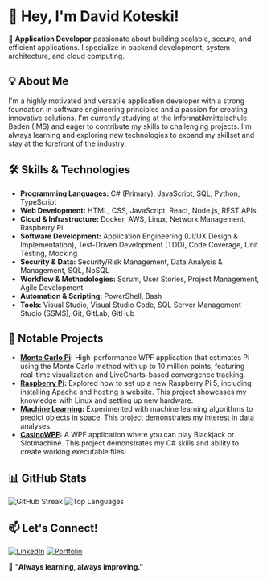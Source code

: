 # 👋 Hey, I'm David Koteski!

🚀 **Application Developer** passionate about building scalable, secure, and efficient applications. I specialize in backend development, system architecture, and cloud computing.

## 💡 About Me

I'm a highly motivated and versatile application developer with a strong foundation in software engineering principles and a passion for creating innovative solutions. I'm currently studying at the Informatikmittelschule Baden (IMS) and eager to contribute my skills to challenging projects. I'm always learning and exploring new technologies to expand my skillset and stay at the forefront of the industry.

## 🛠️ Skills & Technologies

*   **Programming Languages:** C# (Primary), JavaScript, SQL, Python, TypeScript
*   **Web Development:** HTML, CSS, JavaScript, React, Node.js, REST APIs
*   **Cloud & Infrastructure:** Docker, AWS, Linux, Network Management, Raspberry Pi
*   **Software Development:** Application Engineering (UI/UX Design & Implementation), Test-Driven Development (TDD), Code Coverage, Unit Testing, Mocking
*   **Security & Data:** Security/Risk Management, Data Analysis & Management, SQL, NoSQL
*   **Workflow & Methodologies:** Scrum, User Stories, Project Management, Agile Development
*   **Automation & Scripting:** PowerShell, Bash
*   **Tools:** Visual Studio, Visual Studio Code, SQL Server Management Studio (SSMS), Git, GitLab, GitHub



## 🌟 Notable Projects

*   **[Monte Carlo Pi](https://github.com/seakyy/Monte-Carlo-Pi):** High-performance WPF application that estimates Pi using the Monte Carlo method with up to 10 million points, featuring real-time visualization and LiveCharts-based convergence tracking.
*   **[Raspberry Pi](https://github.com/seakyy/Raspberry-Pi):** Explored how to set up a new Raspberry Pi 5, including installing Apache and hosting a website. This project showcases my knowledge with Linux and setting up new hardware.
*   **[Machine Learning](https://github.com/seakyy/Machine-Learning):** Experimented with machine learning algorithms to predict objects in space. This project demonstrates my interest in data analyses.
*   **[CasinoWPF](https://github.com/seakyy/CasinoWPF):** A WPF application where you can play Blackjack or Slotmachine. This project demonstrates my C# skills and ability to create working executable files!
  

## 📊 GitHub Stats
![GitHub Streak](https://streak-stats.demolab.com?user=seakyy&theme=github-dark-blue)
![Top Languages](https://github-readme-stats.vercel.app/api/top-langs/?username=seakyy&layout=compact)

## 📫 Let's Connect!
[![LinkedIn](https://img.shields.io/badge/LinkedIn-%230077B5.svg?style=flat&logo=linkedin&logoColor=white)](https://www.linkedin.com/in/david-koteski-22534128b/)
[![Portfolio](https://img.shields.io/badge/Portfolio-%231572B6.svg?style=flat&logo=Firefox&logoColor=white)](https://seakyy.github.io/)

🎯 **"Always learning, always improving."**

